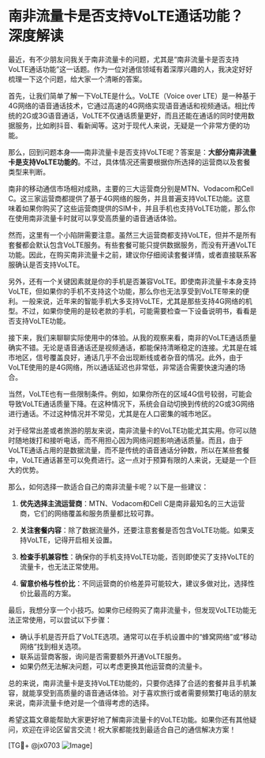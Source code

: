 # 南非流量卡是否支持VoLTE通话功能？深度解读

最近，有不少朋友问我关于南非流量卡的问题，尤其是“南非流量卡是否支持VoLTE通话功能”这一话题。作为一位对通信领域有着深厚兴趣的人，我决定好好梳理一下这个问题，给大家一个清晰的答案。

首先，让我们简单了解一下VoLTE是什么。VoLTE（Voice over LTE）是一种基于4G网络的语音通话技术，它通过高速的4G网络实现语音通话和视频通话。相比传统的2G或3G语音通话，VoLTE不仅通话质量更好，而且还能在通话的同时使用数据服务，比如刷抖音、看新闻等。这对于现代人来说，无疑是一个非常方便的功能。

那么，回到问题本身——南非流量卡是否支持VoLTE呢？答案是：**大部分南非流量卡是支持VoLTE功能的**。不过，具体情况还需要根据你所选择的运营商以及套餐类型来判断。

南非的移动通信市场相对成熟，主要的三大运营商分别是MTN、Vodacom和Cell C。这三家运营商都提供了基于4G网络的服务，并且普遍支持VoLTE功能。这意味着如果你购买了这些运营商提供的SIM卡，并且手机也支持VoLTE功能，那么你在使用南非流量卡时就可以享受高质量的语音通话体验。

然而，这里有一个小陷阱需要注意。虽然三大运营商都支持VoLTE，但并不是所有套餐都会默认包含VoLTE服务。有些套餐可能只提供数据服务，而没有开通VoLTE功能。因此，在购买南非流量卡之前，建议你仔细阅读套餐详情，或者直接联系客服确认是否支持VoLTE。

另外，还有一个关键因素就是你的手机是否兼容VoLTE。即使南非流量卡本身支持VoLTE，但如果你的手机不支持这个功能，那么你也无法享受到VoLTE带来的便利。一般来说，近年来的智能手机大多支持VoLTE，尤其是那些支持4G网络的机型。不过，如果你使用的是较老款的手机，可能需要检查一下设备说明书，看看是否支持VoLTE功能。

接下来，我们来聊聊实际使用中的体验。从我的观察来看，南非的VoLTE通话质量确实不错。无论是语音通话还是视频通话，都能保持清晰稳定的连接。尤其是在城市地区，信号覆盖良好，通话几乎不会出现断线或者杂音的情况。此外，由于VoLTE使用的是4G网络，所以通话延迟也非常低，非常适合需要快速沟通的场合。

当然，VoLTE也有一些限制条件。例如，如果你所在的区域4G信号较弱，可能会导致VoLTE通话质量下降。在这种情况下，系统会自动切换到传统的2G或3G网络进行通话。不过这种情况并不常见，尤其是在人口密集的城市地区。

对于经常出差或者旅游的朋友来说，南非流量卡的VoLTE功能尤其实用。你可以随时随地拨打和接听电话，而不用担心因为网络问题影响通话质量。而且，由于VoLTE通话占用的是数据流量，而不是传统的语音通话分钟数，所以在某些套餐中，VoLTE通话甚至可以免费进行。这一点对于预算有限的人来说，无疑是一个巨大的优势。

那么，如何选择一款适合自己的南非流量卡呢？以下是一些建议：

1. **优先选择主流运营商**：MTN、Vodacom和Cell C是南非最知名的三大运营商，它们的网络覆盖和服务质量都比较可靠。
   
2. **关注套餐内容**：除了数据流量外，还要注意套餐是否包含VoLTE功能。如果支持VoLTE，记得开启相关设置。

3. **检查手机兼容性**：确保你的手机支持VoLTE功能，否则即使买了支持VoLTE的流量卡，也无法正常使用。

4. **留意价格与性价比**：不同运营商的价格差异可能较大，建议多做对比，选择性价比最高的方案。

最后，我想分享一个小技巧。如果你已经购买了南非流量卡，但发现VoLTE功能无法正常使用，可以尝试以下步骤：

- 确认手机是否开启了VoLTE选项。通常可以在手机设置中的“蜂窝网络”或“移动网络”找到相关选项。
- 联系运营商客服，询问是否需要额外开通VoLTE服务。
- 如果仍然无法解决问题，可以考虑更换其他运营商的流量卡。

总的来说，南非流量卡是支持VoLTE功能的，只要你选择了合适的套餐并且手机兼容，就能享受到高质量的语音通话体验。对于喜欢旅行或者需要频繁打电话的朋友来说，南非流量卡绝对是一个值得考虑的选择。

希望这篇文章能帮助大家更好地了解南非流量卡的VoLTE功能。如果你还有其他疑问，欢迎在评论区留言交流！祝大家都能找到最适合自己的通信解决方案！

[TG💪+ @jx0703 ![Image](https://github.com/user-attachments/assets/dbca1d08-cadb-493c-b0ec-ad6f7a83f270)]